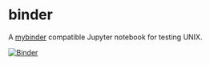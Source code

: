 # binder

A [mybinder](https://mybinder.org) compatible Jupyter notebook for testing UNIX.

[![Binder](https://mybinder.org/badge.svg)](https://mybinder.org/v2/gh/master-pfa-info/unix/master)
